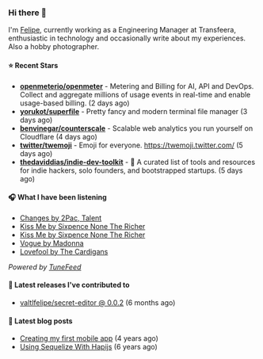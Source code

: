 ### Hi there 👋

I'm [Felipe](https://felipevm.com), currently working as a Engineering Manager at Transfeera, enthusiastic in technology and occasionally write about my experiences. Also a hobby photographer.

#### ⭐ Recent Stars
- **[openmeterio/openmeter](https://github.com/openmeterio/openmeter)** - Metering and Billing for AI, API and DevOps. Collect and aggregate millions of usage events in real-time and enable usage-based billing. (2 days ago)
- **[yorukot/superfile](https://github.com/yorukot/superfile)** - Pretty fancy and modern terminal file manager (3 days ago)
- **[benvinegar/counterscale](https://github.com/benvinegar/counterscale)** - Scalable web analytics you run yourself on Cloudflare (4 days ago)
- **[twitter/twemoji](https://github.com/twitter/twemoji)** - Emoji for everyone. https://twemoji.twitter.com/ (5 days ago)
- **[thedaviddias/indie-dev-toolkit](https://github.com/thedaviddias/indie-dev-toolkit)** - 🚀 A curated list of tools and resources for indie hackers, solo founders, and bootstrapped startups. (5 days ago)

#### 🎧 What I have been listening
- [Changes by 2Pac, Talent](https://open.spotify.com/track/1ofhfV90EnYhEr7Un2fWiv)
- [Kiss Me by Sixpence None The Richer](https://open.spotify.com/track/754kgU5rWscRTfvlsuEwFp)
- [Kiss Me by Sixpence None The Richer](https://open.spotify.com/track/754kgU5rWscRTfvlsuEwFp)
- [Vogue by Madonna](https://open.spotify.com/track/27QvYgBk0CHOVHthWnkuWt)
- [Lovefool by The Cardigans](https://open.spotify.com/track/7aQjPecQdIuNd1sz3KCDhD)

_Powered by [TuneFeed](https://tunefeed.app?ref=valtlfelipe-gh-profile)_ 

#### 🚀 Latest releases I've contributed to


- [valtlfelipe/secret-editor @ 0.0.2](https://github.com/valtlfelipe/secret-editor/releases/tag/0.0.2) (6 months ago)

#### 📄 Latest blog posts
- [Creating my first mobile app](https://felipevm.com/posts/creating-my-first-mobile-app/) (4 years ago)
- [Using Sequelize With Hapijs](https://felipevm.com/posts/using-sequelize-with-hapijs/) (6 years ago)

